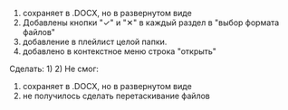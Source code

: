 1) сохраняет в .DOCX, но в развернутом виде
2) Добавлены кнопки "✓" и "✕" в каждый раздел в "выбор формата файлов"
3) добавление в плейлист целой папки.
4) добавлено в контекстное меню строка "открыть"


Сделать: 
1) 
2)
Не смог:
1) сохраняет в .DOCX, но в развернутом виде
2) не получилось сделать перетаскивание файлов
